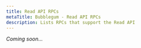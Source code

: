 ```yaml
---
title: Read API RPCs
metaTitle: Bubblegum - Read API RPCs
description: Lists RPCs that support the Read API
---
```


_Coming soon..._
